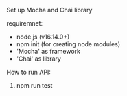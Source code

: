 Set up Mocha and Chai library

requiremnet:
- node.js (v16.14.0+)
- npm init (for creating node modules)
- 'Mocha' as framework
- 'Chai' as library


How to run API:
1. npm run test